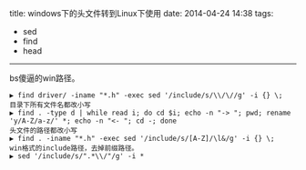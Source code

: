 title: windows下的头文件转到Linux下使用
date: 2014-04-24 14:38
tags:
- sed
- find
- head 
---
bs傻逼的win路径。
```
▶ find driver/ -iname "*.h" -exec sed '/include/s/\\/\//g' -i {} \;
目录下所有文件名都改小写
▶ find . -type d | while read i; do cd $i; echo -n "-> "; pwd; rename 'y/A-Z/a-z/' *; echo -n "<- "; cd -; done
头文件的路径都改小写
▶ find . -iname "*.h" -exec sed '/include/s/[A-Z]/\l&/g' -i {} \;
win格式的include路径，去掉前缀路径。
▶ sed '/include/s/".*\\/"/g' -i *
```

